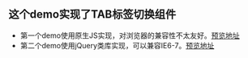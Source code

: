 ## 这个demo实现了TAB标签切换组件
- 第一个demo使用原生JS实现，对浏览器的兼容性不太友好。[预览地址](https://linpengistheone.github.io/tab/%E5%8E%9F%E7%94%9FJS%E5%AE%9E%E7%8E%B0tab.html)
- 第二个demo使用jQuery类库实现，可以兼容IE6-7。[预览地址](https://linpengistheone.github.io/tab/jQuery-tab.html)
